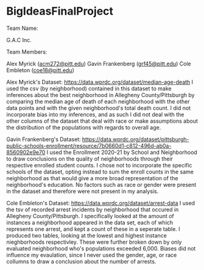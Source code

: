 # BigIdeasFinalProject

Team Name:

G.A.C Inc.

Team Members: 

Alex Myrick (acm272@pitt.edu)
Gavin Frankenberg (grf45@pitt.edu)
Cole Embleton (coe18@pitt.edu)


Alex Myrick's Dataset: 
https://data.wprdc.org/dataset/median-age-death
I used the csv (by neighborhood) contained in this dataset to make inferences about the best neighborhood in Allegheny County/Pittsburgh by comparing the median age of death of each neighborhood with the other data points and with the given neighborhood's total death count. I did not incorporate bias into my inferences, and as such I did not deal with the other columns of the dataset that deal with race or make assumptions about the distribution of the populations with regards to overall age. 

Gavin Frankenberg's Dataset:
https://data.wprdc.org/dataset/pittsburgh-public-schools-enrollment/resource/7b0660d1-c812-496d-ab0a-8560902e9e70
I used the Enrollment 2020-21 by School and Neighborhood to draw conclusions on the quality of neighborhoods through their respective enrolled student counts. I chose not to incorporate the specific schools of the dataset, opting instead to sum the enroll counts in the same neighborhood as that would give a more broad representation of the neighborhood's education. No factors such as race or gender were present in the dataset and therefore were not present in my analysis.

Cole Embleton's Dataset:
https://data.wprdc.org/dataset/arrest-data
I used the tsv of recorded arrest incidents by neighborhood that occured in Allegheny County/Pittsburgh. I specifically looked at the amount of instances a neighborhood appeared in the data set, each of which represents one arrest, and kept a count of these in a seperate table. I produced two tables, looking at the lowest and highest instance nieghborhoods respectivley. These were further broken down by only evaluated neighborhood who's populations exceeded 6,000. Biases did not influence my evaulation, since I never used the gender, age, or race collumns to draw a conclusion about the number of arrests.

